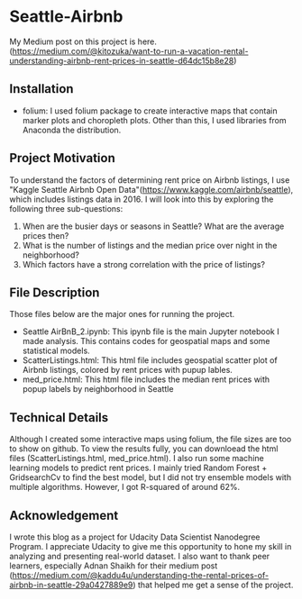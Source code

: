 # Seattle-Airbnb

My Medium post on this project is here. (https://medium.com/@kitozuka/want-to-run-a-vacation-rental-understanding-airbnb-rent-prices-in-seattle-d64dc15b8e28)

## Installation
 - folium: I used folium package to create interactive maps that contain marker plots and choropleth plots. Other than this, I used libraries from Anaconda the distribution.

## Project Motivation
To understand the factors of determining rent price on Airbnb listings, I use "Kaggle Seattle Airbnb Open Data"(https://www.kaggle.com/airbnb/seattle), which includes listings data in 2016. I will look into this by exploring the following three sub-questions:
 1. When are the busier days or seasons in Seattle? What are the average prices then?
 2. What is the number of listings and the median price over night in the neighborhood?
 3. Which factors have a strong correlation with the price of listings?

## File Description
Those files below are the major ones for running the project.
 - Seattle AirBnB_2.ipynb: This ipynb file is the main Jupyter notebook I made analysis. This contains codes for geospatial maps and some statistical models. 
 - ScatterListings.html: This html file includes geospatial scatter plot of Airbnb listings, colored by rent prices with pupup lables.
 - med_price.html: This html file includes the median rent prices with popup labels by neighborhood in Seattle
 
## Technical Details
Although I created some interactive maps using folium, the file sizes are too to show on github. To view the results fully, you can downloead the html files (ScatterListings.html, med_price.html). I also run some machine learning models to predict rent prices. I mainly tried Random Forest + GridsearchCv to find the best model, but I did not try ensemble models with multiple algorithms. However, I got R-squared of around 62%.

## Acknowledgement
I wrote this blog as a project for Udacity Data Scientist Nanodegree Program. I appreciate Udacity to give me this opportunity to hone my skill in analyzing and presenting real-world dataset. I also want to thank peer learners, especially Adnan Shaikh for their medium post (https://medium.com/@kaddu4u/understanding-the-rental-prices-of-airbnb-in-seattle-29a0427889e9) that helped me get a sense of the project.
